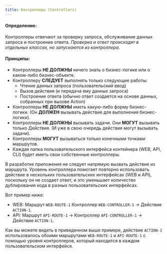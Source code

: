 ```yaml
---
title: Контроллеры (Controllers)
---
```

#### Определение:

Контроллеры отвечают за проверку запроса, обслуживание данных запроса и построение ответа. *Проверка и ответ происходят в отдельных классах, но запускаются из контроллера*.

#### Принципы:

- Контроллеры <false>**НЕ ДОЛЖНЫ**</false> ничего знать о бизнес-логике или о каком-либо бизнес-объекте.
- Контроллеру <true>**СЛЕДУЕТ**</true> выполнять только следующие работы:
  - Чтение данных запроса (пользовательский ввод)
  - Вызов действия (и передача ему данных запроса)
  - Построение ответа (обычно ответ создается на основе данных, собранных при вызове Action)
- Контроллеры <false>**НЕ ДОЛЖНЫ**</false> иметь какую-либо форму бизнес-логики. (Он <true>**ДОЛЖЕН**</true> вызывать действие для выполнения бизнес-логики).
- Контроллеры <false>**НЕ ДОЛЖНЫ**</false> вызывать задачи. Они <else>**МОГУТ**</else> вызывать только Действия. (И уже в свою очередь действия могут вызывать задачи).
- Контроллеры <else>**МОГУТ**</else> вызываться только конечными точками маршрутов.
- Каждая папка пользовательского интерфейса контейнера (WEB, API, CLI) будет иметь свои собственные контроллеры.

В разработке приложения не следует напрямую вызвать действие из маршрута. Уровень контроллера помогает повторно использовать действие в нескольких пользовательских интерфейсах (WEB и API), поскольку он не создает ответ, и это уменьшает количество дублирования кода в разных пользовательских интерфейсах.

Вот пример ниже:

- WEB: Маршрут <c>`WEB-ROUTE-1`</c> <ar/> Контроллер <f>`WEB-CONTROLLER-1`</f> -> Действие <v>`ACTION-1`</v>.
- API: Маршрут <c>`API-ROUTE-1`</c> -> Контроллер <f>`API-CONTROLLER-1`</f> -> Действие <v>`ACTION-1`</v>.

Как вы можете видеть в приведенном выше примере, действие <v>`ACTION-1`</v> использовалось обоими маршрутами <c>`WEB-ROUTE-1`</c> и <c>`API-ROUTE-1`</c> с помощью уровня контроллеров, который находится в каждом пользовательском интерфейсе.
